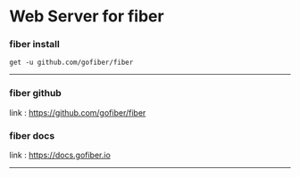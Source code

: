 # Web Server for fiber

### fiber install

```
get -u github.com/gofiber/fiber
```

-----

### fiber github

link : https://github.com/gofiber/fiber

### fiber docs

link : https://docs.gofiber.io

-----